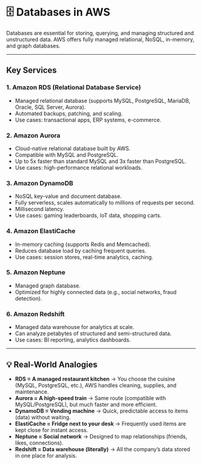 # 🗄️ Databases in AWS

Databases are essential for storing, querying, and managing structured and unstructured data. AWS offers fully managed relational, NoSQL, in-memory, and graph databases.

---

## Key Services

### 1. Amazon RDS (Relational Database Service)
- Managed relational database (supports MySQL, PostgreSQL, MariaDB, Oracle, SQL Server, Aurora).
- Automated backups, patching, and scaling.
- Use cases: transactional apps, ERP systems, e-commerce.

### 2. Amazon Aurora
- Cloud-native relational database built by AWS.
- Compatible with MySQL and PostgreSQL.
- Up to 5x faster than standard MySQL and 3x faster than PostgreSQL.
- Use cases: high-performance relational workloads.

### 3. Amazon DynamoDB
- NoSQL key-value and document database.
- Fully serverless, scales automatically to millions of requests per second.
- Millisecond latency.
- Use cases: gaming leaderboards, IoT data, shopping carts.

### 4. Amazon ElastiCache
- In-memory caching (supports Redis and Memcached).
- Reduces database load by caching frequent queries.
- Use cases: session stores, real-time analytics, caching.

### 5. Amazon Neptune
- Managed graph database.
- Optimized for highly connected data (e.g., social networks, fraud detection).

### 6. Amazon Redshift
- Managed data warehouse for analytics at scale.
- Can analyze petabytes of structured and semi-structured data.
- Use cases: BI reporting, analytics dashboards.

---

## 💡 Real-World Analogies

- **RDS = A managed restaurant kitchen** → You choose the cuisine (MySQL, PostgreSQL, etc.), AWS handles cleaning, supplies, and maintenance.  
- **Aurora = A high-speed train** → Same route (compatible with MySQL/PostgreSQL), but much faster and more efficient.  
- **DynamoDB = Vending machine** → Quick, predictable access to items (data) without waiting.  
- **ElastiCache = Fridge next to your desk** → Frequently used items are kept close for instant access.  
- **Neptune = Social network** → Designed to map relationships (friends, likes, connections).  
- **Redshift = Data warehouse (literally)** → All the company’s data stored in one place for analysis.  
